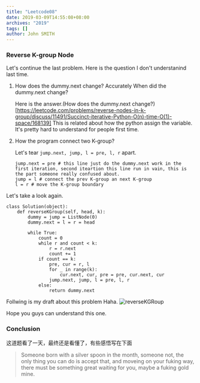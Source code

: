 ```yaml
---
title: "Leetcode08"
date: 2019-03-09T14:55:08+08:00
archives: "2019"
tags: []
author: John SMITH
---
```


### Reverse K-group Node

Let's continue the last problem.
Here is the question I don't understanind last time.

1. How does the dummy.next change? Accurately When did the dummy.next change?
	
	Here is the answer.(How does the dummy.next change?)[https://leetcode.com/problems/reverse-nodes-in-k-group/discuss/11491/Succinct-iterative-Python-O(n)-time-O(1)-space/168139]
	This is related about how the python assign the variable. It's pretty hard to understand for people first time.

2. How the program connect two K-group?
	
	Let's tear ``jump.next, jump, l = pre, l, r`` apart.
	```
	jump.next = pre # this line just do the dummy.next work in the first iteration, second iteartion this line run in vain, this is the part someone really confused about.
	jump = l # connect the prev K-group an next K-group
	l = r # move the K-group boundary
	```

Let's take a look again.
```
class Solution(object):
    def reverseKGroup(self, head, k):
        dummy = jump = ListNode(0)
        dummy.next = l = r = head

        while True:
            count = 0
            while r and count < k:
                r = r.next
                count += 1
            if count == k:
                pre, cur = r, l
                for _ in range(k):
                    cur.next, cur, pre = pre, cur.next, cur
                jump.next, jump, l = pre, l, r
            else:
                return dummy.next
```
Follwing is my draft about this problem Haha.
![reverseKGRoup](https://hurryking.github.io/img/reverse-KGroup.jpeg)

Hope you guys can understand this one.

### Conclusion

这道题看了一天，最终还是看懂了，有些感悟写在下面

> Someone born with a silver spoon in the month, someone not, the only thing you can do is accept that, and moveing on your fuking way, there must be something great waiting for you, maybe a fuking gold mine.